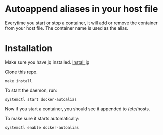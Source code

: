 # Autoappend aliases in your host file
Everytime you start or stop a container, it will add or remove the container
from your host file. The container name is used as the alias.

# Installation
Make sure you have jq installed. [Install jq](https://stedolan.github.io/jq/download/)

Clone this repo.
```
make install
```
To start the daemon, run:
```
systemctl start docker-autoalias
```
Now if you start a container, you should see it appended to /etc/hosts.

To make sure it starts automatically:
```
systemctl enable docker-autoalias
```
